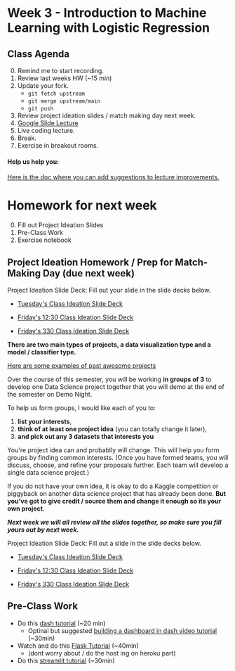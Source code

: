 # Week 3 - Introduction to Machine Learning with Logistic Regression

## Class Agenda
0. Remind me to start recording.
0. Review last weeks HW (~15 min)
0. Update your fork.
	* `git fetch upstream`
	* `git merge upstream/main`
	* `git push`
0. Review project ideation slides / match making day next week.
1. [Google Slide Lecture](https://docs.google.com/presentation/d/1UoXLfv9vTnh6DTSvM7m4L1Ejdgd-XUkdi_O-HRbJkOg/edit#slide=id.p)
2. Live coding lecture.
3. Break.
5. Exercise in breakout rooms.


#### Help us help you:
[Here is the doc where you can add suggestions to lecture improvements.](https://docs.google.com/document/d/1iFKxDgfehz3Xq7sWslpqpU9ATcTfKifZbEZsO0j-1Tw/edit#heading=h.qvjwlvg9nykl)

# Homework for next week
0. Fill out Project Ideation Slides
0. Pre-Class Work
0. Exercise notebook


## Project Ideation Homework / Prep for Match-Making Day (due next week)
Project Ideation Slide Deck: Fill out your slide in the slide decks below. 
* [Tuesday's Class Ideation Slide Deck](https://docs.google.com/presentation/d/1XEnrqxIsORXMipsu0OwE-rn1ZVSOfTygH7fCeS-Ftrs/edit?usp=sharing) 

* [Friday's 12:30 Class Ideation Slide Deck](https://docs.google.com/presentation/d/1EaSwviYnKEIc_0o2ifRj7vRneWFGlPaJwNE4jlWGdT0/edit?usp=sharing)


* [Friday's 330 Class Ideation Slide Deck](https://docs.google.com/presentation/d/1JfQOfQr70Lw9jPNnVDzvjd1hW6DlwsWenNNF7rWfUNE/edit?usp=sharing)


__There are two main types of projects, a data visualization type and a model / classifier type.__

[Here are some examples of past awesome projects](https://docs.google.com/document/d/1cP4daoojG4o5ia246W91KzWf0i8qAccgtysZetmhjsU/edit#heading=h.yv43a3abdrly)


Over the course of this semester, you will be working **in groups of 3** to develop one Data Science project together that you will demo at the end of the semester on Demo Night.

To help us form groups, I would like each of you to: 
1.  __list your interests__, 
0. __think of at least one project idea__ (you can totally change it later), 
0. __and pick out any 3  datasets that interests you__  

You're project idea can and probablly will change. This will help you form groups by finding common interests. (Once you have formed teams, you will discuss, choose, and refine your proposals further. Each team will develop a single data science project.) 

If you do not have your own idea, it is okay to do a Kaggle competition or piggyback on another data science project that has already been done.  __But you’ve got to give credit / source them and change it enough so its your own project.__  

__***Next week we will all review all the slides together, so make sure you fill yours out by next week.***__

Project Ideation Slide Deck: Fill out a slide in the slide decks below. 
* [Tuesday's Class Ideation Slide Deck](https://docs.google.com/presentation/d/1XEnrqxIsORXMipsu0OwE-rn1ZVSOfTygH7fCeS-Ftrs/edit?usp=sharing) 

* [Friday's 12:30 Class Ideation Slide Deck](https://docs.google.com/presentation/d/1EaSwviYnKEIc_0o2ifRj7vRneWFGlPaJwNE4jlWGdT0/edit?usp=sharing)


* [Friday's 330 Class Ideation Slide Deck](https://docs.google.com/presentation/d/1JfQOfQr70Lw9jPNnVDzvjd1hW6DlwsWenNNF7rWfUNE/edit?usp=sharing)



## Pre-Class Work 
* Do this [dash tutorial](https://dash.plotly.com/tutorial) (~20 min) 
	* Optinal but suggested [building a dashboard in dash video tutorial](https://www.youtube.com/watch?v=7m0Bq1EGPPg) (~30min)
* Watch and do this [Flask Tutorial](https://www.youtube.com/watch?v=Z1RJmh_OqeA&ab_channel=freeCodeCamp.org) (~40min)
	* (dont worry about / do the host
	ing on heroku part) 
* Do this [streamlit tutorial](https://docs.streamlit.io/library/get-started/create-an-app) (~30min)






